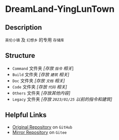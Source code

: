 # DreamLand-YingLunTown

## Description
`英伦小镇` 及 `幻想乡` 的专用 `存储库`





## Structure

- `Command` 文件夹 _[存放 `指令` 相关_]
- `Build` 文件夹 _[存放 `建筑` 相关]_
- `Doc` 文件夹 _[存放 `文档` 相关]_
- `Code` 文件夹 _[存放 `代码` 相关]_
- `Others` 文件夹 _[存放其他内容]_
- `Legacy` 文件夹 _[存放 `2023/01/25` 以前的指令和建筑]_





## Helpful Links

- [Original Repository](https://github.com/YingLunTown-DreamLand/DreamLand-YingLunTown) on `GitHub`
- [Mirror Repository](https://gitee.com/Happy2018new/DreamLand-YingLunTown-Mirror) on `Gitee`